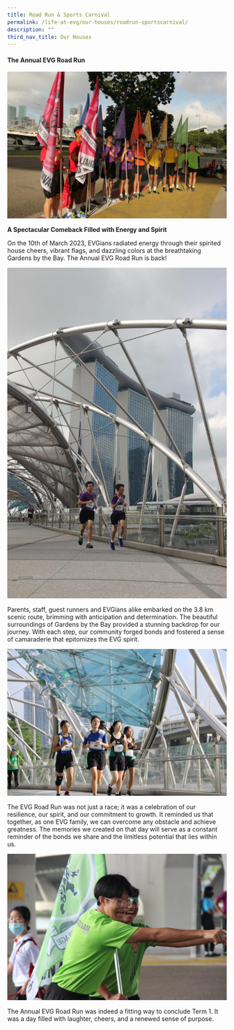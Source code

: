 ```yaml
---
title: Road Run & Sports Carnival
permalink: /life-at-evg/our-houses/roadrun-sportscarnival/
description: ""
third_nav_title: Our Houses
---
```

#### **The Annual EVG Road Run**

![](/images/Life%20At%20EVG/Road%20Run/house_all.jpg)

**A Spectacular Comeback Filled with Energy and Spirit**

On the 10th of March 2023, EVGians radiated energy through their spirited house cheers, vibrant flags, and dazzling colors at the breathtaking Gardens by the Bay. The Annual EVG Road Run is back!

![](/images/Life%20At%20EVG/Road%20Run/runners_02.jpg)

Parents, staff, guest runners and EVGians alike embarked on the 3.8 km scenic route, brimming with anticipation and determination. The beautiful surroundings of Gardens by the Bay provided a stunning backdrop for our journey. With each step, our community forged bonds and fostered a sense of camaraderie that epitomizes the EVG spirit.

![](/images/Life%20At%20EVG/Road%20Run/runners_03.jpg)

The EVG Road Run was not just a race; it was a celebration of our resilience, our spirit, and our commitment to growth. It reminded us that together, as one EVG family, we can overcome any obstacle and achieve greatness. The memories we created on that day will serve as a constant reminder of the bonds we share and the limitless potential that lies within us.

![](/images/Life%20At%20EVG/Road%20Run/house_green.jpg)

The Annual EVG Road Run was indeed a fitting way to conclude Term 1. It was a day filled with laughter, cheers, and a renewed sense of purpose.